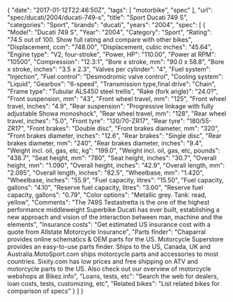 {
    "date": "2017-01-12T22:46:50Z",
    "tags": [
        "motorbike",
        "spec"
    ],
    "url": "spec\/ducati\/2004\/ducati-749-s",
    "title": "Sport Ducati 749 S",
    "categories": "Sport",
    "brands": "ducati",
    "years": "2004",
    "spec": [
        {
            "Model": "Ducati 749 S",
            "Year": "2004",
            "Category": "Sport",
            "Rating": "74.5 out of 100. Show full rating and compare with other bikes",
            "Displacement, ccm": "748.00",
            "Displacement, cubic inches": "45.64",
            "Engine type": "V2, four-stroke",
            "Power, HP": "110.00",
            "Power at RPM": "10500",
            "Compression": "12.3:1",
            "Bore x stroke, mm": "90.0 x 58.8",
            "Bore x stroke, inches": "3.5 x 2.3",
            "Valves per cylinder": "4",
            "Fuel system": "Injection",
            "Fuel control": "Desmodromic valve control",
            "Cooling system": "Liquid",
            "Gearbox": "6-speed",
            "Transmission type,final drive": "Chain",
            "Frame type": "Tubular ALS450 steel trellis",
            "Rake (fork angle)": "24.0?",
            "Front suspension, mm": "43",
            "Front wheel travel, mm": "125",
            "Front wheel travel, inches": "4.9",
            "Rear suspension": "Progressive linkage with fully adjustable Showa monoshock",
            "Rear wheel travel, mm": "128",
            "Rear wheel travel, inches": "5.0",
            "Front tyre": "120\/70-ZR17",
            "Rear tyre": "180\/55-ZR17",
            "Front brakes": "Double disc",
            "Front brakes diameter, mm": "320",
            "Front brakes diameter, inches": "12.6",
            "Rear brakes": "Single disc",
            "Rear brakes diameter, mm": "240",
            "Rear brakes diameter, inches": "9.4",
            "Weight incl. oil, gas, etc, kg": "199.0",
            "Weight incl. oil, gas, etc, pounds": "438.7",
            "Seat height, mm": "780",
            "Seat height, inches": "30.7",
            "Overall height, mm": "1.090",
            "Overall height, inches": "42.9",
            "Overall length, mm": "2.095",
            "Overall length, inches": "82.5",
            "Wheelbase, mm": "1.420",
            "Wheelbase, inches": "55.9",
            "Fuel capacity, litres": "15.50",
            "Fuel capacity, gallons": "4.10",
            "Reserve fuel capacity, litres": "3.00",
            "Reserve fuel capacity, gallons": "0.79",
            "Color options": "Metallic grey. Tank: read, yellow",
            "Comments": "The 749S Testastretta is the one of the highest performance middleweight Superbike Ducati has ever built, establishing a new approach and vision of the interaction between man, machine and the elements",
            "Insurance costs": "Get estimated US insurance cost with a quote from Allstate Motorcycle Insurance",
            "Parts finder": "Chaparral provides online schematics & OEM parts for the US.   Motorcycle Superstore provides an easy-to-use parts finder. Ships to the US, Canada, UK and Australia.MotoSport.com ships motorcycle parts and accessories to most countries.    Sixity.com has low prices and free shipping on ATV and motorcycle parts to the US. Also check out our overview of motorcycle webshops at Bikez.info",
            "Loans, tests, etc": "Search the web for dealers, loan costs, tests, customizing, etc",
            "Related bikes": "List related bikes for comparison of specs"
        }
    ]
}